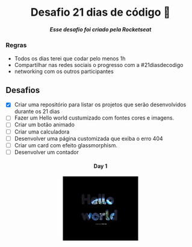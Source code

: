<div align="center">
<h1> Desafio 21 dias de código 🚀 </h1>
<h5>Esse desafio foi criado pela Rocketseat</h5>
</div>

### Regras

- Todos os dias terei que codar pelo menos 1h
- Compartilhar nas redes sociais o progresso com a #21diasdecodigo
- networking com os outros participantes

## Desafios

- [x] Criar uma repositório para listar os projetos que serão desenvolvidos durante os 21 dias
- [ ] Fazer um Hello world custumizado com fontes cores e imagens.
- [ ] Criar um botão animado
- [ ] Criar uma calculadora
- [ ] Desenvolver uma página customizada que exiba o erro 404
- [ ] Criar um card com efeito glassmorphism.
- [ ] Desenvolver um contador

<div align="center">
<h4> Day 1</h4>
<img src="./assets/images/challenge_one.jpeg" alt="a imagem contém o background preto com a frase hello world  olá mundo centralizado o background e uma imagem do universo com a terra no meio" width="200" />

</div>
